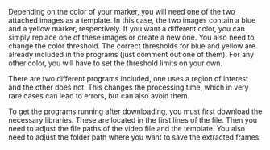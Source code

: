 Depending on the color of your marker, you will need one of the two attached images as a template. In this case, the two images contain a blue and a yellow marker, respectively. If you want a different color, you can simply replace one of these images or create a new one.  You also need to change the color threshold. The correct thresholds for blue and yellow are already included in the programs (just comment out one of them). For any other color, you will have to set the threshold limits on your own.

There are two different programs included, one uses a region of interest and the other does not. This changes the processing time, which in very rare cases can lead to errors, but can also avoid them.

To get the programs running after downloading, you must first download the necessary libraries. These are located in the first lines of the file. Then you need to adjust the file paths of the video file and the template. You also need to adjust the folder path where you want to save the extracted frames.
